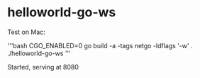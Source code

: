 # helloworld-go-ws

Test on Mac:

'''bash
CGO_ENABLED=0 go build -a -tags netgo -ldflags '-w' .
./helloworld-go-ws
'''

Started, serving at 8080
